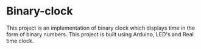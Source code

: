 # Binary-clock
This project is an implementation of binary clock which displays time in the form of binary numbers. This project is built using Arduino, LED's and Real time clock. 
